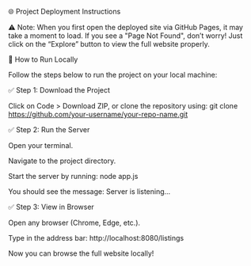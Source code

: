 🌐 Project Deployment Instructions

⚠️ Note: When you first open the deployed site via GitHub Pages, it may take a moment to load. If you see a "Page Not Found", don’t worry! Just click on the “Explore” button to view the full website properly.

🚀 How to Run Locally

Follow the steps below to run the project on your local machine:

✅ Step 1: Download the Project

Click on Code > Download ZIP, or clone the repository using:
git clone https://github.com/your-username/your-repo-name.git

✅ Step 2: Run the Server

Open your terminal.

Navigate to the project directory.

Start the server by running:
node app.js

You should see the message:
Server is listening...

✅ Step 3: View in Browser

Open any browser (Chrome, Edge, etc.).

Type in the address bar:
http://localhost:8080/listings

Now you can browse the full website locally!
